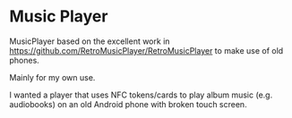 # Music Player 
MusicPlayer based on the excellent work in https://github.com/RetroMusicPlayer/RetroMusicPlayer to make use of old phones.

Mainly for my own use.

I wanted a player that uses NFC tokens/cards to play album music (e.g. audiobooks) on an old
Android phone with broken touch screen.

